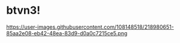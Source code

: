 # btvn3!
https://user-images.githubusercontent.com/108148518/218980651-85aa2e08-eb42-48ea-83d9-d0a0c7215ce5.png
